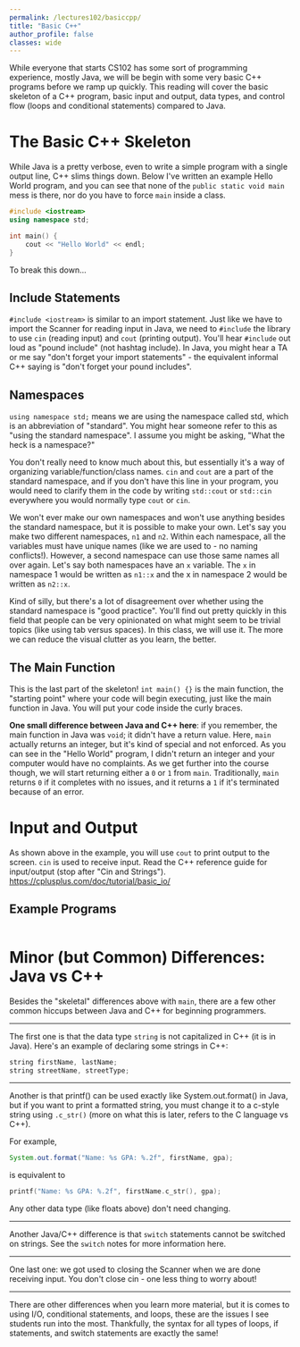 ```yaml
---
permalink: /lectures102/basiccpp/
title: "Basic C++"
author_profile: false
classes: wide
---
```


While everyone that starts CS102 has some sort of programming experience, mostly Java, we will be begin with some very basic C++ programs before we ramp up quickly. This reading will cover the basic skeleton of a C++ program, basic input and output, data types, and control flow (loops and conditional statements) compared to Java.

# The Basic C++ Skeleton
While Java is a pretty verbose, even to write a simple program with a single output line, C++ slims things down. Below I've written an example Hello World program, and you can see that none of the `public static void main` mess is there, nor do you have to force `main` inside a class.

```c++
#include <iostream>
using namespace std;

int main() {
    cout << "Hello World" << endl;
}
```

To break this down...
## Include Statements
 `#include <iostream>` is similar to an import statement. Just like we have to import the Scanner for reading input in Java, we need to `#include` the library to use `cin` (reading input) and `cout` (printing output). You'll hear `#include` out loud as "pound include" (not hashtag include). In Java, you might hear a TA or me say "don't forget your import statements" - the equivalent informal C++ saying is "don't forget your pound includes".

## Namespaces
`using namespace std;` means we are using the namespace called std, which is an abbreviation of "standard". You might hear someone refer to this as "using the standard namespace". I assume you might be asking, "What the heck is a namespace?" 

You don't really need to know much about this, but essentially it's a way of organizing variable/function/class names. `cin` and `cout` are a part of the standard namespace, and if you don't have this line in your program, you would need to clarify them in the code by writing `std::cout` or `std::cin` everywhere you would normally type `cout` or `cin`. 

We won't ever make our own namespaces and won't use anything besides the standard namespace, but it is possible to make your own. Let's say you make two different namespaces, `n1` and `n2`. Within each namespace, all the variables must have unique names (like we are used to - no naming conflicts!). However, a second namespace can use those same names all over again. Let's say both namespaces have an `x` variable. The `x` in namespace 1 would be written as `n1::x` and the x in namespace 2 would be written as `n2::x`. 

Kind of silly, but there's a lot of disagreement over whether using the standard namespace is "good practice". You'll find out pretty quickly in this field that people can be very opinionated on what might seem to be trivial topics (like using tab versus spaces). In this class, we will use it. The more we can reduce the visual clutter as you learn, the better.

## The Main Function
This is the last part of the skeleton!
`int main() {}` is the main function, the "starting point" where your code will begin executing, just like the main function in Java. You will put your code inside the curly braces. 

**One small difference between Java and C++ here**: if you remember, the main function in Java was `void`; it didn't have a return value. Here, `main` actually returns an integer, but it's kind of special and not enforced. As you can see in the "Hello World" program, I didn't return an integer and your computer would have no complaints. As we get further into the course though, we will start returning either a `0` or `1` from `main`. Traditionally, `main` returns `0` if it completes with no issues, and it returns a `1` if it's terminated because of an error.

# Input and Output
As shown above in the example, you will use `cout` to print output to the screen. `cin` is used to receive input. Read the C++ reference guide for input/output (stop after "Cin and Strings"). 
https://cplusplus.com/doc/tutorial/basic_io/

## Example Programs
```c++

```

# Minor (but Common) Differences: Java vs C++
Besides the "skeletal" differences above with `main`, there are a few other common hiccups between Java and C++ for beginning programmers.

-----

The first one is that the data type `string` is not capitalized in C++ (it is in Java). Here's an example of declaring some strings in C++:

```c++
string firstName, lastName;
string streetName, streetType;
```
-----
Another is that printf() can be used exactly like System.out.format() in Java, but if you want to print a formatted string, you must change it to a c-style string using `.c_str()` (more on what this is later, refers to the C language vs C++).

For example,
```java
System.out.format("Name: %s GPA: %.2f", firstName, gpa);
```
is equivalent to
```c++
printf("Name: %s GPA: %.2f", firstName.c_str(), gpa);
```

Any other data type (like floats above) don't need changing.

-----

Another Java/C++ difference is that `switch` statements cannot be switched on strings. See the `switch` notes for more information here.

-----

One last one: we got used to closing the Scanner when we are done receiving input. You don't close cin - one less thing to worry about!

----
There are other differences when you learn more material, but it is comes to using I/O, conditional statements, and loops, these are the issues I see students run into the most. Thankfully, the syntax for all types of loops, if statements, and switch statements are exactly the same!